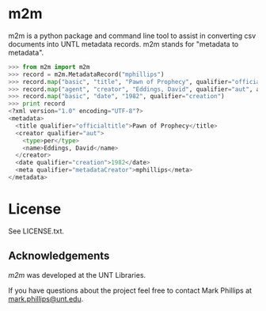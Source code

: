 # m2m
m2m is a python package and command line tool to assist in converting csv documents into UNTL metadata records. m2m stands for "metadata to metadata".

```python
>>> from m2m import m2m
>>> record = m2m.MetadataRecord("mphillips")
>>> record.map("basic", "title", "Pawn of Prophecy", qualifier="officialtitle")
>>> record.map("agent", "creator", "Eddings, David", qualifier="aut", agent_type="per")
>>> record.map("basic", "date", "1982", qualifier="creation")
>>> print record
<?xml version="1.0" encoding="UTF-8"?>
<metadata>
  <title qualifier="officialtitle">Pawn of Prophecy</title>
  <creator qualifier="aut">
    <type>per</type>
    <name>Eddings, David</name>
  </creator>
  <date qualifier="creation">1982</date>
  <meta qualifier="metadataCreator">mphillips</meta>
</metadata>
```

# License

See LICENSE.txt.

Acknowledgements
----------------

_m2m_ was developed at the UNT Libraries.

If you have questions about the project feel free to contact Mark Phillips at mark.phillips@unt.edu.
